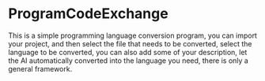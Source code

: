 # ProgramCodeExchange
This is a simple programming language conversion program, you can import your project, and then select the file that needs to be converted, select the language to be converted, you can also add some of your description, let the AI automatically converted into the language you need, there is only a general framework.
